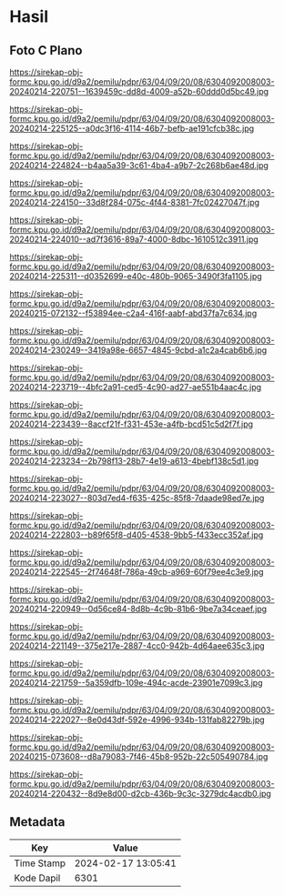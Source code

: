 # Hasil

## Foto C Plano

https://sirekap-obj-formc.kpu.go.id/d9a2/pemilu/pdpr/63/04/09/20/08/6304092008003-20240214-220751--1639459c-dd8d-4009-a52b-60ddd0d5bc49.jpg

https://sirekap-obj-formc.kpu.go.id/d9a2/pemilu/pdpr/63/04/09/20/08/6304092008003-20240214-225125--a0dc3f16-4114-46b7-befb-ae191cfcb38c.jpg

https://sirekap-obj-formc.kpu.go.id/d9a2/pemilu/pdpr/63/04/09/20/08/6304092008003-20240214-224824--b4aa5a39-3c61-4ba4-a9b7-2c268b6ae48d.jpg

https://sirekap-obj-formc.kpu.go.id/d9a2/pemilu/pdpr/63/04/09/20/08/6304092008003-20240214-224150--33d8f284-075c-4f44-8381-7fc02427047f.jpg

https://sirekap-obj-formc.kpu.go.id/d9a2/pemilu/pdpr/63/04/09/20/08/6304092008003-20240214-224010--ad7f3616-89a7-4000-8dbc-1610512c3911.jpg

https://sirekap-obj-formc.kpu.go.id/d9a2/pemilu/pdpr/63/04/09/20/08/6304092008003-20240214-225311--d0352699-e40c-480b-9065-3490f3fa1105.jpg

https://sirekap-obj-formc.kpu.go.id/d9a2/pemilu/pdpr/63/04/09/20/08/6304092008003-20240215-072132--f53894ee-c2a4-416f-aabf-abd37fa7c634.jpg

https://sirekap-obj-formc.kpu.go.id/d9a2/pemilu/pdpr/63/04/09/20/08/6304092008003-20240214-230249--3419a98e-6657-4845-9cbd-a1c2a4cab6b6.jpg

https://sirekap-obj-formc.kpu.go.id/d9a2/pemilu/pdpr/63/04/09/20/08/6304092008003-20240214-223719--4bfc2a91-ced5-4c90-ad27-ae551b4aac4c.jpg

https://sirekap-obj-formc.kpu.go.id/d9a2/pemilu/pdpr/63/04/09/20/08/6304092008003-20240214-223439--8accf21f-f331-453e-a4fb-bcd51c5d2f7f.jpg

https://sirekap-obj-formc.kpu.go.id/d9a2/pemilu/pdpr/63/04/09/20/08/6304092008003-20240214-223234--2b798f13-28b7-4e19-a613-4bebf138c5d1.jpg

https://sirekap-obj-formc.kpu.go.id/d9a2/pemilu/pdpr/63/04/09/20/08/6304092008003-20240214-223027--803d7ed4-f635-425c-85f8-7daade98ed7e.jpg

https://sirekap-obj-formc.kpu.go.id/d9a2/pemilu/pdpr/63/04/09/20/08/6304092008003-20240214-222803--b89f65f8-d405-4538-9bb5-f433ecc352af.jpg

https://sirekap-obj-formc.kpu.go.id/d9a2/pemilu/pdpr/63/04/09/20/08/6304092008003-20240214-222545--2f74648f-786a-49cb-a969-60f79ee4c3e9.jpg

https://sirekap-obj-formc.kpu.go.id/d9a2/pemilu/pdpr/63/04/09/20/08/6304092008003-20240214-220949--0d56ce84-8d8b-4c9b-81b6-9be7a34ceaef.jpg

https://sirekap-obj-formc.kpu.go.id/d9a2/pemilu/pdpr/63/04/09/20/08/6304092008003-20240214-221149--375e217e-2887-4cc0-942b-4d64aee635c3.jpg

https://sirekap-obj-formc.kpu.go.id/d9a2/pemilu/pdpr/63/04/09/20/08/6304092008003-20240214-221759--5a359dfb-109e-494c-acde-23901e7099c3.jpg

https://sirekap-obj-formc.kpu.go.id/d9a2/pemilu/pdpr/63/04/09/20/08/6304092008003-20240214-222027--8e0d43df-592e-4996-934b-131fab82279b.jpg

https://sirekap-obj-formc.kpu.go.id/d9a2/pemilu/pdpr/63/04/09/20/08/6304092008003-20240215-073608--d8a79083-7f46-45b8-952b-22c505490784.jpg

https://sirekap-obj-formc.kpu.go.id/d9a2/pemilu/pdpr/63/04/09/20/08/6304092008003-20240214-220432--8d9e8d00-d2cb-436b-9c3c-3279dc4acdb0.jpg


## Metadata

| Key        | Value               |
| ---------- | ------------------- |
| Time Stamp | 2024-02-17 13:05:41 |
| Kode Dapil | 6301                |



